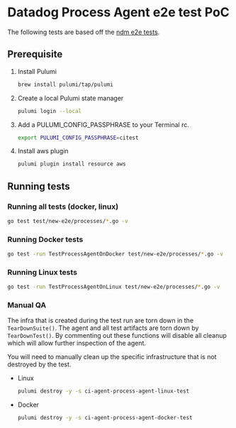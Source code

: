 # Datadog Process Agent e2e test PoC

The following tests are based off the [ndm e2e tests](../ndm/README.md).

## Prerequisite

1. Install Pulumi
    ```bash
    brew install pulumi/tap/pulumi
    ```
2. Create a local Pulumi state manager
    ```bash
    pulumi login --local
    ```
3. Add a PULUMI_CONFIG_PASSPHRASE to your Terminal rc.
    ```bash
    export PULUMI_CONFIG_PASSPHRASE=citest
    ```
4. Install aws plugin
    ```bash
    pulumi plugin install resource aws
    ```

## Running tests

### Running all tests (docker, linux)
```bash
go test test/new-e2e/processes/*.go -v
```

### Running Docker tests
```bash
go test -run TestProcessAgentOnDocker test/new-e2e/processes/*.go -v
```

### Running Linux tests
```bash
go test -run TestProcessAgentOnLinux test/new-e2e/processes/*.go -v
```


### Manual QA

The infra that is created during the test run are torn down in the `TearDownSuite()`. The agent
and all test artifacts are torn down by `TearDownTest()`. By commenting out these functions will disable all
cleanup which will allow further inspection of the agent.

You will need to manually clean up the specific infrastructure that is not destroyed by the test.
- Linux
    ```bash
    pulumi destroy -y -s ci-agent-process-agent-linux-test
    ```
- Docker
    ```bash
    pulumi destroy -y -s ci-agent-process-agent-docker-test
    ```
